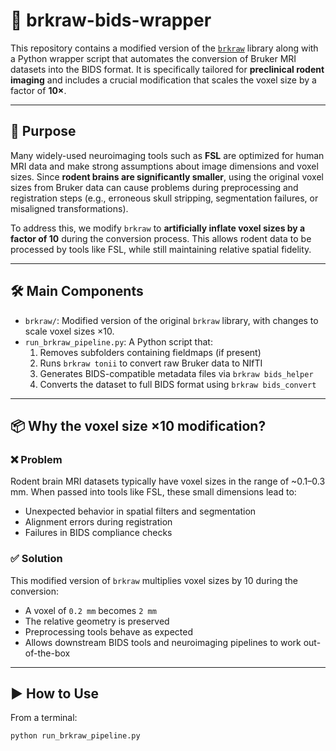 # 🧠 brkraw-bids-wrapper

This repository contains a modified version of the [`brkraw`](https://github.com/CobraLab/brkraw) library along with a Python wrapper script that automates the conversion of Bruker MRI datasets into the BIDS format. It is specifically tailored for **preclinical rodent imaging** and includes a crucial modification that scales the voxel size by a factor of **10×**.

---

## 🚀 Purpose

Many widely-used neuroimaging tools such as **FSL** are optimized for human MRI data and make strong assumptions about image dimensions and voxel sizes. Since **rodent brains are significantly smaller**, using the original voxel sizes from Bruker data can cause problems during preprocessing and registration steps (e.g., erroneous skull stripping, segmentation failures, or misaligned transformations).

To address this, we modify `brkraw` to **artificially inflate voxel sizes by a factor of 10** during the conversion process. This allows rodent data to be processed by tools like FSL, while still maintaining relative spatial fidelity.

---

## 🛠️ Main Components

- `brkraw/`: Modified version of the original `brkraw` library, with changes to scale voxel sizes ×10.
- `run_brkraw_pipeline.py`: A Python script that:
  1. Removes subfolders containing fieldmaps (if present)
  2. Runs `brkraw tonii` to convert raw Bruker data to NIfTI
  3. Generates BIDS-compatible metadata files via `brkraw bids_helper`
  4. Converts the dataset to full BIDS format using `brkraw bids_convert`

---

## 📦 Why the voxel size ×10 modification?

### ❌ Problem

Rodent brain MRI datasets typically have voxel sizes in the range of ~0.1–0.3 mm. When passed into tools like FSL, these small dimensions lead to:
- Unexpected behavior in spatial filters and segmentation
- Alignment errors during registration
- Failures in BIDS compliance checks

### ✅ Solution

This modified version of `brkraw` multiplies voxel sizes by 10 during the conversion:
- A voxel of `0.2 mm` becomes `2 mm`
- The relative geometry is preserved
- Preprocessing tools behave as expected
- Allows downstream BIDS tools and neuroimaging pipelines to work out-of-the-box

---

## ▶️ How to Use

From a terminal:

```bash
python run_brkraw_pipeline.py